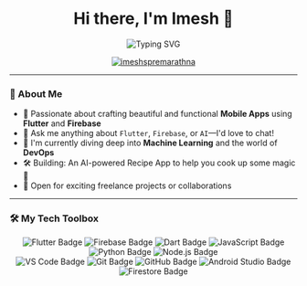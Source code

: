 <h1 align="center">Hi there, I'm Imesh 👋</h1>

<p align="center">
  <img src="https://readme-typing-svg.herokuapp.com?font=Fira+Code&duration=3000&pause=1000&color=00A877&width=435&lines=👨‍💻+Flutter+Dev+%7C+Firebase+Fan;💡+Loves+AI%2C+ML+%26+Open+Source;🎓+HNDIT+Student+%7C+SLIATE" alt="Typing SVG" />
</p>

<p align="center">
  <a href="https://github.com/imeshspremarathna">
    <img src="https://komarev.com/ghpvc/?username=imeshspremarathna&label=Profile%20views&color=0e75b6&style=flat" alt="imeshspremarathna" />
  </a>
</p>

---

### 🚀 About Me

- 🎯 Passionate about crafting beautiful and functional **Mobile Apps** using **Flutter** and **Firebase**
- 💬 Ask me anything about `Flutter`, `Firebase`, or `AI`—I'd love to chat!
- 🌱 I'm currently diving deep into **Machine Learning** and the world of **DevOps**
- 🛠️ Building: An AI-powered Recipe App to help you cook up some magic 🍲
- 💼 Open for exciting freelance projects or collaborations

---

### 🛠️ My Tech Toolbox

<p align="center">
  <img src="https://img.shields.io/badge/Flutter-02569B?style=for-the-badge&logo=flutter&logoColor=white" alt="Flutter Badge"/>
  <img src="https://img.shields.io/badge/Firebase-FFCA28?style=for-the-badge&logo=firebase&logoColor=black" alt="Firebase Badge"/>
  <img src="https://img.shields.io/badge/Dart-0175C2?style=for-the-badge&logo=dart&logoColor=white" alt="Dart Badge"/>
  <img src="https://img.shields.io/badge/JavaScript-F7DF1E?style=for-the-badge&logo=javascript&logoColor=black" alt="JavaScript Badge"/>
  <img src="https://img.shields.io/badge/Python-3776AB?style=for-the-badge&logo=python&logoColor=white" alt="Python Badge"/>
  <img src="https://img.shields.io/badge/Node.js-339933?style=for-the-badge&logo=nodedotjs&logoColor=white" alt="Node.js Badge"/>
  <br>
  <img src="https://img.shields.io/badge/VS%20Code-007ACC?style=for-the-badge&logo=visualstudiocode&logoColor=white" alt="VS Code Badge"/>
  <img src="https://img.shields.io/badge/Git-F05032?style=for-the-badge&logo=git&logoColor=white" alt="Git Badge"/>
  <img src="https://img.shields.io/badge/GitHub-100000?style=for-the-badge&logo=github&logoColor=white" alt="GitHub Badge"/>
  <img src="https://img.shields.io/badge/Android%20Studio-3DDC84?style=for-the-badge&logo=androidstudio&logoColor=white" alt="Android Studio Badge"/>
  <img src="https://img.shields.io/badge/Firestore-FFCA28?style=for-the-badge&logo=firebase&logoColor=black" alt="Firestore Badge"/>
</p>
